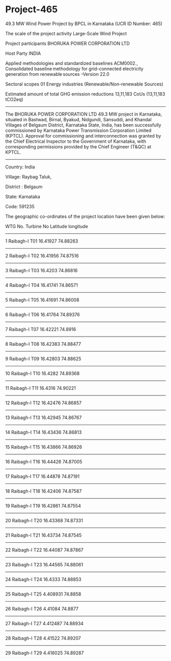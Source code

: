 # Project-465
49.3 MW Wind Power Project by BPCL in Karnataka (UCR ID Number: 465)


The scale of the project activity Large-Scale Wind Project 

Project participants BHORUKA POWER CORPORATION LTD 

Host Party INDIA 

Applied methodologies and standardized baselines ACM0002., Consolidated baseline methodology for 
grid-connected electricity generation from 
renewable sources -Version 22.0 

Sectoral scopes 01 Energy industries (Renewable/Non-renewable 
Sources) 

Estimated amount of total GHG emission reductions 
13,11,183 CoUs (13,11,183 tCO2eq) 
______________________
The BHORUKA POWER CORPORATION LTD 49.3 MW project in Karnataka, situated in 
Bastwad, Birnal, Byakud, Nidgundi, Sansuddi, and Khandal Villages of Belgaum District, 
Karnataka State, India, has been successfully commissioned by Karnataka Power Transmission 
Corporation Limited (KPTCL). Approval for commissioning and interconnection was granted by 
the Chief Electrical Inspector to the Government of Karnataka, with corresponding permissions 
provided by the Chief Engineer (T&QC) at KPTCL. 
______________
Country: India 

Village: Raybag Taluk, 

District : Belgaum 

State: Karnataka 

Code: 591235 

The geographic co-ordinates of the project location have been given below: 

WTG No. Turbine No Latitude longitude 
________________
1 Raibagh-I T01 16.41927 74.88263
_______________
2 Raibagh-I T02 16.41956 74.87516
_______________
3 Raibagh-I T03 16.4203 74.86816
_____________
4 Raibagh-I T04 16.41741 74.86571
_____________
5 Raibagh-I T05 16.41691 74.86008
______________
6 Raibagh-I T06 16.41764 74.89376
_________
7 Raibagh-I T07 16.42221 74.8916
_____________
8 Raibagh-I T08 16.42383 74.88477
______________
9 Raibagh-I T09 16.42803 74.88625
___________
10 Raibagh-I T10 16.4282 74.89368
__________
11 Raibagh-I T11 16.4316 74.90221
_______________
12 Raibagh-I T12 16.42476 74.86857
____________
13 Raibagh-I T13 16.42945 74.86767
____________
14 Raibagh-I T14 16.43436 74.86813
____________
15 Raibagh-I T15 16.43866 74.86926
_______________
16 Raibagh-I T16 16.44426 74.87005
____________
17 Raibagh-I T17 16.44878 74.87191
_______________
18 Raibagh-I T18 16.42406 74.87587
______________
19 Raibagh-I T19 16.42861 74.87554
___________
20 Raibagh-I T20 16.43368 74.87331
___________
21 Raibagh-I T21 16.43734 74.87545
______________
22 Raibagh-I T22 16.44087 74.87867
_____________
23 Raibagh-I T23 16.44565 74.88061
________________
24 Raibagh-I T24 16.4333 74.88853
_____________
25 Raibagh-I T25 4.408931 74.8858
_____________________
26 Raibagh-I T26 4.41084 74.8877
________________
27 Raibagh-I T27 4.412487 74.88934
______________________
28 Raibagh-I T28 4.41522 74.89207
__________________
29 Raibagh-I T29 4.416025 74.89287
